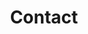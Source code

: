 ---
title: Contact
hero:
  heading: Contact Us.
  subheading: We ensure Quality Design.
  image: /images/header/contact-folding-img.jpg
content_blocks:
  - _bookshop_name: sections/map-and-details
    business_card:
      _bookshop_name: simple/business-card
      image: /images/contact/contact-img1.png
      portfolio_images:
        - image: "/images/contact/contact-img2.png"
          image_alt: ""
        - image: "/images/contact/contact-img3.png"
          image_alt: ""
        - image: "/images/contact/contact-img4.png"
          image_alt: ""
    map:
      _bookshop_name: generic/map
      latitude: "51.507351"
      longitude: "-0.127758"
  - _bookshop_name: sections/contact-form
    heading:
      heading: Contact Us
    button_content: "Send message"
---